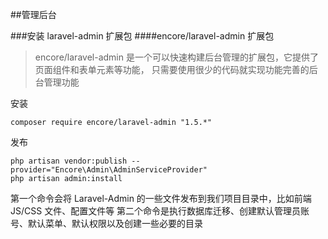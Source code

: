 ##管理后台

###安装 laravel-admin 扩展包
####encore/laravel-admin 扩展包
>encore/laravel-admin 是一个可以快速构建后台管理的扩展包，它提供了页面组件和表单元素等功能，
只需要使用很少的代码就实现功能完善的后台管理功能

安装
~~~
composer require encore/laravel-admin "1.5.*"
~~~
发布
~~~
php artisan vendor:publish --provider="Encore\Admin\AdminServiceProvider"
php artisan admin:install
~~~
第一个命令会将 Laravel-Admin 的一些文件发布到我们项目目录中，比如前端 JS/CSS 文件、配置文件等
第二个命令是执行数据库迁移、创建默认管理员账号、默认菜单、默认权限以及创建一些必要的目录



